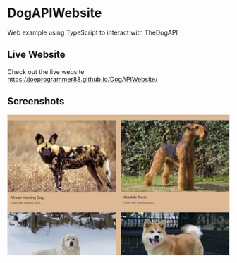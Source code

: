 # DogAPIWebsite
Web example using TypeScript to interact with TheDogAPI

## Live Website
Check out the live website https://joeprogrammer88.github.io/DogAPIWebsite/

## Screenshots
![Website preview](images/website-preview.png)
